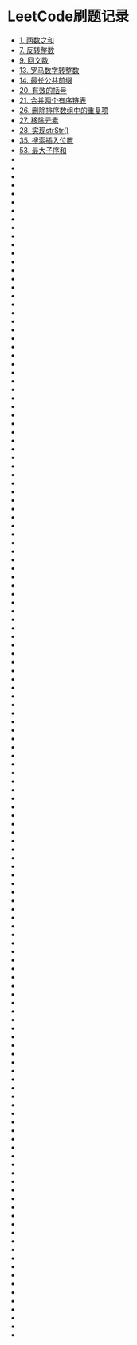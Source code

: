 LeetCode刷题记录
==
* [1. 两数之和](src/Easy/LeetCode_1.java)
* [7. 反转整数](src/Easy/LeetCode_7.java)
* [9. 回文数](src/Easy/LeetCode_9.java)
* [13. 罗马数字转整数](/src/Easy/LeetCode_13.java)
* [14. 最长公共前缀](/src/Easy/LeetCode_14.java)
* [20. 有效的括号](/src/Easy/LeetCode_20.java)
* [21. 合并两个有序链表](/src/Easy/LeetCode_21.java)
* [26. 删除排序数组中的重复项](/src/Easy/LeetCode_26.java)
* [27. 移除元素](/src/Easy/LeetCode_27.java)
* [28. 实现strStr()](/src/Easy/LeetCode_28.java)
* [35. 搜索插入位置](/src/Easy/LeetCode_35.java)
* [53. 最大子序和](/src/Easy/LeetCode_53.java)
* [](/src/Easy/)
* [](/src/Easy/)
* [](/src/Easy/)
* [](/src/Easy/)
* [](/src/Easy/)
* [](/src/Easy/)
* [](/src/Easy/)
* [](/src/Easy/)
* [](/src/Easy/)
* [](/src/Easy/)
* [](/src/Easy/)
* [](/src/Easy/)
* [](/src/Easy/)
* [](/src/Easy/)
* [](/src/Easy/)
* [](/src/Easy/)
* [](/src/Easy/)
* [](/src/Easy/)
* [](/src/Easy/)
* [](/src/Easy/)
* [](/src/Easy/)
* [](/src/Easy/)
* [](/src/Easy/)
* [](/src/Easy/)
* [](/src/Easy/)
* [](/src/Easy/)
* [](/src/Easy/)
* [](/src/Easy/)
* [](/src/Easy/)
* [](/src/Easy/)
* [](/src/Easy/)
* [](/src/Easy/)
* [](/src/Easy/)
* [](/src/Easy/)
* [](/src/Easy/)
* [](/src/Easy/)
* [](/src/Easy/)
* [](/src/Easy/)
* [](/src/Easy/)
* [](/src/Easy/)
* [](/src/Easy/)
* [](/src/Easy/)
* [](/src/Easy/)
* [](/src/Easy/)
* [](/src/Easy/)
* [](/src/Easy/)
* [](/src/Easy/)
* [](/src/Easy/)
* [](/src/Easy/)
* [](/src/Easy/)
* [](/src/Easy/)
* [](/src/Easy/)
* [](/src/Easy/)
* [](/src/Easy/)
* [](/src/Easy/)
* [](/src/Easy/)
* [](/src/Easy/)
* [](/src/Easy/)
* [](/src/Easy/)
* [](/src/Easy/)
* [](/src/Easy/)
* [](/src/Easy/)
* [](/src/Easy/)
* [](/src/Easy/)
* [](/src/Easy/)
* [](/src/Easy/)
* [](/src/Easy/)
* [](/src/Easy/)
* [](/src/Easy/)
* [](/src/Easy/)
* [](/src/Easy/)
* [](/src/Easy/)
* [](/src/Easy/)
* [](/src/Easy/)
* [](/src/Easy/)
* [](/src/Easy/)
* [](/src/Easy/)
* [](/src/Easy/)
* [](/src/Easy/)
* [](/src/Easy/)
* [](/src/Easy/)
* [](/src/Easy/)
* [](/src/Easy/)
* [](/src/Easy/)
* [](/src/Easy/)
* [](/src/Easy/)
* [](/src/Easy/)
* [](/src/Easy/)
* [](/src/Easy/)
* [](/src/Easy/)
* [](/src/Easy/)
* [](/src/Easy/)
* [](/src/Easy/)
* [](/src/Easy/)
* [](/src/Easy/)
* [](/src/Easy/)
* [](/src/Easy/)
* [](/src/Easy/)
* [](/src/Easy/)
* [](/src/Easy/)
* [](/src/Easy/)
* [](/src/Easy/)
* [](/src/Easy/)
* [](/src/Easy/)
* [](/src/Easy/)
* [](/src/Easy/)
* [](/src/Easy/)
* [](/src/Easy/)
* [](/src/Easy/)
* [](/src/Easy/)
* [](/src/Easy/)
* [](/src/Easy/)
* [](/src/Easy/)
* [](/src/Easy/)
* [](/src/Easy/)
* [](/src/Easy/)
* [](/src/Easy/)
* [](/src/Easy/)
* [](/src/Easy/)
* [](/src/Easy/)
* [](/src/Easy/)
* [](/src/Easy/)
* [](/src/Easy/)
* [](/src/Easy/)
* [](/src/Easy/)
* [](/src/Easy/)
* [](/src/Easy/)
* [](/src/Easy/)
* [](/src/Easy/)
* [](/src/Easy/)
* [](/src/Easy/)
* [](/src/Easy/)
* [](/src/Easy/)
* [](/src/Easy/)
* [](/src/Easy/)
* [](/src/Easy/)
* [](/src/Easy/)
* [](/src/Easy/)
* [](/src/Easy/)